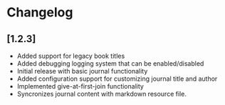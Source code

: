 # Changelog

## [1.2.3]
- Added support for legacy book titles
- Added debugging logging system that can be enabled/disabled
- Initial release with basic journal functionality
- Added configuration support for customizing journal title and author
- Implemented give-at-first-join functionality
- Syncronizes journal content with markdown resource file.
